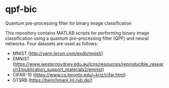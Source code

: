 # qpf-bic
Quantum pre-processing filter for binary image classification

This repository contains MATLAB scripts for performing binary image classification using a quantum pre-processing filter (QPF) and neural networks.  Four datasets are used as follows:
- MNIST (http://yann.lecun.com/exdb/mnist/)
- EMNIST (https://www.westernsydney.edu.au/icns/resources/reproducible_research3/publication_support_materials2/emnist)
- CIFAR-10 (https://www.cs.toronto.edu/~kriz/cifar.html)
- GTSRB (https://benchmark.ini.rub.de/)

